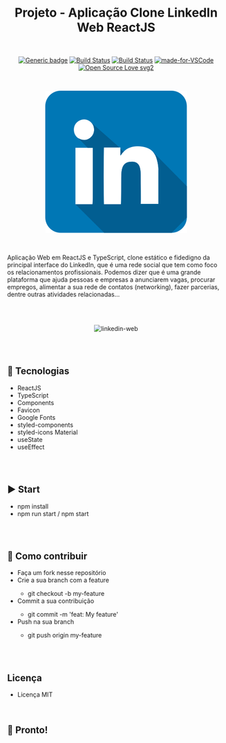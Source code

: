 <div align="center"> 

# Projeto - Aplicação Clone LinkedIn Web ReactJS

</div>

<br>

<div align="center">

[![Generic badge](https://img.shields.io/badge/Made%20by-Paulo%20Vieira-purple.svg)](https://shields.io/) [![Build Status](https://img.shields.io/github/stars/paulorcvieira/react-web-clone-linkedin.svg)](https://github.com/paulorcvieira/react-web-clone-linkedin) [![Build Status](https://img.shields.io/github/forks/paulorcvieira/react-web-clone-linkedin.svg)](https://github.com/paulorcvieira/react-web-clone-linkedin) [![made-for-VSCode](https://img.shields.io/badge/Made%20for-VSCode-1f425f.svg)](https://code.visualstudio.com/) [![Open Source Love svg2](https://badges.frapsoft.com/os/v2/open-source.svg?v=103)](https://github.com/ellerbrock/open-source-badges/)

<br>

![logo](./src/assets/images/linkedin_64.svg)

</div>

<br>

Aplicação Web em ReactJS e TypeScript, clone estático e fidedigno da principal interface do LinkedIn, que é uma rede social que tem como foco os relacionamentos profissionais. Podemos dizer que é uma grande plataforma que ajuda pessoas e empresas a anunciarem vagas, procurar empregos, alimentar a sua rede de contatos (networking), fazer parcerias, dentre outras atividades relacionadas...

<br><br>

<div align="center">

![linkedin-web](./src/assets/images/layout.gif)

</div>

<br><br>

## :rocket: Tecnologias
<ul>
  <li>ReactJS</li>
  <li>TypeScript</li>
  <li>Components</li>
  <li>Favicon</li>
  <li>Google Fonts</li>
  <li>styled-components</li>
  <li>styled-icons Material</li>
  <li>useState</li>
  <li>useEffect</li>
</ul>

<br><br>

## :arrow_forward: Start
<ul>
  <li>npm install</li>
  <li>npm run start / npm start</li>
</ul>

<br><br>

## :punch: Como contribuir
<ul>
  <li>Faça um fork nesse repositório</li>
  <li>Crie a sua branch com a feature</li>
    <ul>
      <li>git checkout -b my-feature</li>
    </ul>
  <li>Commit a sua contribuição</li>
    <ul>
      <li>git commit -m 'feat: My feature'</li>
    </ul>
  <li>Push na sua branch</li>
    <ul>
      <li>git push origin my-feature</li>
    </ul>
</ul>

<br><br>

## Licença
- Licença MIT

<br>

## :mega: Pronto!
